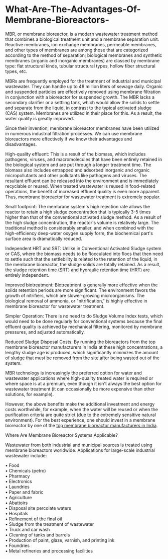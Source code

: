# What-Are-The-Advantages-Of-Membrane-Bioreactors-
MBR, or membrane bioreactor, is a modern wastewater treatment method that combines a biological treatment unit and a membrane separation unit. Reactive membranes, ion exchange membranes, permeable membranes, and other types of membranes are among those that are categorized according to the method of separation; biological membranes and synthetic membranes (organic and inorganic membranes) are classed by membrane type: flat structural kinds, tubular structural types, hollow fiber structural types, etc. <br>

MBRs are frequently employed for the treatment of industrial and municipal wastewater. They can handle up to 48 million liters of sewage daily. Organic and suspended particles are effectively removed using membrane filtration in conjunction with a bioreactor for suspended growth. The MBR lacks a secondary clarifier or a settling tank, which would allow the solids to settle and separate from the liquid, in contrast to the typical activated sludge (CAS) system. Membranes are utilized in their place for this. As a result, the water quality is greatly improved.<br>

Since their invention, membrane bioreactor membranes have been utilized in numerous industrial filtration processes. We can use membrane bioreactors more effectively if we know their advantages and disadvantages. <br>

High-quality effluent: This is a result of the biomass, which includes pathogens, viruses, and macromolecules that have been entirely retained in the biological system and are put through a longer treatment time. The biomass also includes entrapped and adsorbed inorganic and organic micropollutants and other pollutants like pathogens and viruses. The resultant effluent can be released into the environment and is immediately recyclable or reused. When treated wastewater is reused in food-related operations, the benefit of increased effluent quality is even more apparent. Thus, membrane bioreactor for wastewater treatment is extremely popular.<br>

Small footprint: The membrane system's high rejection rate allows the reactor to retain a high sludge concentration that is typically 3-5 times higher than that of the conventional activated sludge method. As a result of the high sludge concentration, the reactor's volume is relatively large. The traditional method is considerably smaller, and when combined with the high-efficiency deep-water oxygen supply form, the biochemical part's surface area is dramatically reduced.<br>

Independent HRT and SRT: Unlike in Conventional Activated Sludge system or CAS, where the biomass needs to be flocculated into flocs that then need to settle such that the settlebility is related to the retention of the liquid, in the membrane bioreactor, the sludge solids are totally retained. As a result, the sludge retention time (SRT) and hydraulic retention time (HRT) are entirely independent. <br>

Improved biotreatment: Biotreatment is generally more effective when the solids retention periods are more significant. The environment favors the growth of nitrifiers, which are slower-growing microorganisms. The biological removal of ammonia, or "nitrification," is highly effective in membrane bioreactor for wastewater treatment.<br>

Simpler Operation:  There is no need to do Sludge Volume Index tests, which would need to be done regularly for conventional systems because the final effluent quality is achieved by mechanical filtering, monitored by membrane pressures, and adjusted automatically.<br>

Reduced Sludge Disposal Costs: By running the bioreactors from the top membrane bioreactor manufacturers in India at these high concentrations, a lengthy sludge age is produced, which significantly minimizes the amount of sludge that must be removed from the site after being wasted out of the system.<br>

MBR technology is increasingly the preferred option for water and wastewater applications where high-quality treated water is required or where space is at a premium, even though it isn't always the best option for wastewater treatment (it can occasionally be more expensive than other solutions, for example). <br>

However, the above benefits make the additional investment and energy costs worthwhile, for example, when the water will be reused or when the purification criteria are quite strict (due to the extremely sensitive natural environment). For the best experience, one should invest in a membrane bioreactor by one of the <a href="https://arvindkaigo.com/services/membrane-and-filters/kaimbr.php">top membrane bioreactor manufacturers in India</a>.<br>

Where Are Membrane Bioreactor Systems Applicable?<br>

Wastewater from both industrial and municipal sources is treated using membrane bioreactors worldwide. Applications for large-scale industrial wastewater include: <br>

•	Food<br>
•	Chemicals (petro)<br>
•	Pharmacy<br>
•	Electronics<br>
•	Laundries<br>
•	Paper and fabric<br>
•	Agriculture<br>
•	Abattoirs<br>
•	Disposal site percolate waters<br>
•	Hospitals<br>
•	Refinement of the final oil<br>
•	Sludge from the treatment of wastewater<br>
•	Truck and car wash<br>
•	Cleaning of tanks and barrels<br>
•	Production of paint, glaze, varnish, and printing ink<br>
•	Foundries<br>
•	Metal refineries and processing facilities<br>

